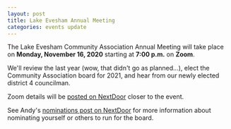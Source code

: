 ```yaml
---
layout: post
title: Lake Evesham Annual Meeting
categories: events update
---
```


The Lake Evesham Community Association Annual Meeting will take place on **Monday, November 16, 2020** starting at **7:00 p.m.** on **Zoom**.

We'll review the last year (wow, that didn't go as planned...), elect the Community Association board for 2021, and hear from our newly elected district 4 councilman.

Zoom details will be [posted on NextDoor](https://nextdoor.com/events/3778856/) closer to the event.

See Andy's [nominations post on NextDoor](https://nextdoor.com/news_feed/?post=164585549) for more information about nominating yourself or others to run for the board.

